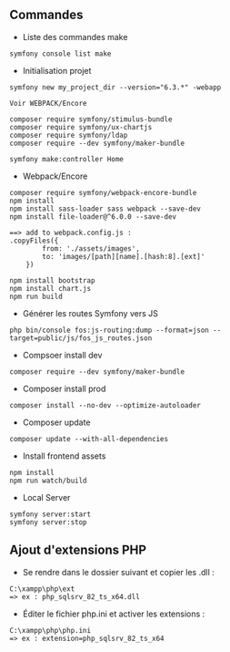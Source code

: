 ## Commandes

- Liste des commandes make
```
symfony console list make
```

- Initialisation projet
```
symfony new my_project_dir --version="6.3.*" -webapp

Voir WEBPACK/Encore

composer require symfony/stimulus-bundle
composer require symfony/ux-chartjs
composer require symfony/ldap
composer require --dev symfony/maker-bundle

symfony make:controller Home
```

- Webpack/Encore
```
composer require symfony/webpack-encore-bundle
npm install
npm install sass-loader sass webpack --save-dev
npm install file-loader@^6.0.0 --save-dev

==> add to webpack.config.js :
.copyFiles({
        from: './assets/images',
        to: 'images/[path][name].[hash:8].[ext]'
    })

npm install bootstrap
npm install chart.js
npm run build
```
- Générer les routes Symfony vers JS
```
php bin/console fos:js-routing:dump --format=json --target=public/js/fos_js_routes.json
```

- Compsoer install dev
```
composer require --dev symfony/maker-bundle
```
- Composer install prod
```
composer install --no-dev --optimize-autoloader
```

- Composer update
```
composer update --with-all-dependencies
```

- Install frontend assets
```
npm install
npm run watch/build
```

- Local Server
```
symfony server:start
symfony server:stop
```


## Ajout d'extensions PHP

- Se rendre dans le dossier suivant et copier les .dll :
```
C:\xampp\php\ext
=> ex : php_sqlsrv_82_ts_x64.dll
```
- Éditer le fichier php.ini et activer les extensions :
```
C:\xampp\php\php.ini
=> ex : extension=php_sqlsrv_82_ts_x64
```
